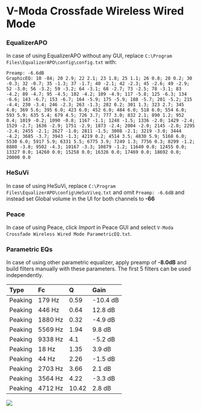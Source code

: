 # V-Moda Crossfade Wireless Wired Mode

### EqualizerAPO
In case of using EqualizerAPO without any GUI, replace `C:\Program Files\EqualizerAPO\config\config.txt`
with:
```
Preamp: -6.6dB
GraphicEQ: 10 -84; 20 2.9; 22 2.1; 23 1.8; 25 1.1; 26 0.8; 28 0.2; 30 -0.3; 32 -0.7; 35 -1.3; 37 -1.7; 40 -2.1; 42 -2.3; 45 -2.6; 49 -2.9; 52 -3.0; 56 -3.2; 59 -3.2; 64 -3.1; 68 -2.7; 73 -2.5; 78 -3.1; 83 -4.2; 89 -4.7; 95 -4.5; 102 -4.2; 109 -4.9; 117 -5.8; 125 -6.3; 134 -6.6; 143 -6.7; 153 -6.7; 164 -5.9; 175 -5.9; 188 -5.7; 201 -5.2; 215 -4.4; 230 -3.4; 246 -2.3; 263 -1.3; 282 0.2; 301 1.3; 323 2.7; 345 4.0; 369 5.6; 395 6.0; 423 6.0; 452 6.0; 484 6.0; 518 6.0; 554 6.0; 593 5.9; 635 5.4; 679 4.5; 726 3.7; 777 3.0; 832 2.1; 890 1.2; 952 0.4; 1019 -0.2; 1090 -0.8; 1167 -1.1; 1248 -1.5; 1336 -2.0; 1429 -2.4; 1529 -2.7; 1636 -2.9; 1751 -2.9; 1873 -2.4; 2004 -2.0; 2145 -2.0; 2295 -2.4; 2455 -2.1; 2627 -1.0; 2811 -1.5; 3008 -2.1; 3219 -3.0; 3444 -4.2; 3685 -3.7; 3943 -1.3; 4219 0.2; 4514 3.5; 4830 5.9; 5168 6.0; 5530 6.0; 5917 5.9; 6331 5.5; 6775 3.9; 7249 1.3; 7756 0.3; 8299 -1.2; 8880 -3.8; 9502 -4.3; 10167 -3.3; 10879 -1.2; 11640 0.0; 12455 0.0; 13327 0.0; 14260 0.0; 15258 0.0; 16326 0.0; 17469 0.0; 18692 0.0; 20000 0.0
```

### HeSuVi
In case of using HeSuVi, replace `C:\Program Files\EqualizerAPO\config\HeSuVi\eq.txt` and omit `Preamp:
-6.6dB` and instead set Global volume in the UI for both channels to **-66**

### Peace
In case of using Peace, click *Import* in Peace GUI and select `V-Moda Crossfade Wireless Wired Mode ParametricEQ.txt`.

### Parametric EQs
In case of using other parametric equalizer, apply preamp of **-8.0dB** and build filters manually with
these parameters. The first 5 filters can be used independently.

| Type    | Fc      |     Q | Gain     |
|:--------|:--------|:------|:---------|
| Peaking | 179 Hz  |  0.59 | -10.4 dB |
| Peaking | 446 Hz  |  0.64 | 12.8 dB  |
| Peaking | 1880 Hz |  0.32 | -4.9 dB  |
| Peaking | 5569 Hz |  1.94 | 9.8 dB   |
| Peaking | 9338 Hz |  4.1  | -5.2 dB  |
| Peaking | 18 Hz   |  1.35 | 3.9 dB   |
| Peaking | 44 Hz   |  2.26 | -1.5 dB  |
| Peaking | 2703 Hz |  3.66 | 2.1 dB   |
| Peaking | 3564 Hz |  4.22 | -3.3 dB  |
| Peaking | 4712 Hz | 10.42 | 2.8 dB   |

![](https://raw.githubusercontent.com/jaakkopasanen/AutoEq/master/results/innerfidelity/sbaf-serious/V-Moda%20Crossfade%20Wireless%20Wired%20Mode/V-Moda%20Crossfade%20Wireless%20Wired%20Mode.png)